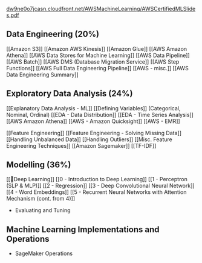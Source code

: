 [dw9ne0o7jcasn.cloudfront.net/AWSMachineLearning/AWSCertifiedMLSlides.pdf](https://dw9ne0o7jcasn.cloudfront.net/AWSMachineLearning/AWSCertifiedMLSlides.pdf)
## Data Engineering (20%)
[[Amazon S3]]
[[Amazon AWS Kinesis]]
[[Amazon Glue]]
[[AWS Amazon Athena]]
[[AWS Data Stores for Machine Learning]]
[[AWS Data Pipeline]]
[[AWS Batch]]
[[AWS DMS (Database Migration Service]]
[[AWS Step Functions]]
[[AWS Full Data Engineering Pipeline]]
[[AWS - misc.]]
[[AWS Data Engineering Summary]]


## Exploratory Data Analysis (24%)
[[Explanatory Data Analysis - ML]]
[[Defining Variables]] (Categorical, Nominal, Ordinal)
[[EDA - Data Distribution]]
[[EDA - Time Series Analysis]]
[[AWS Amazon Athena]]
[[AWS - Amazon Quicksight]]
[[AWS - EMR]]

[[Feature Engineering]]
[[Feature Engineering - Solving Missing Data]]
[[Handling Unbalanced Data]]
[[Handling Outliers]]
[[Misc. Feature Engineering Techniques]]
[[Amazon Sagemaker]]
[[TF-IDF]]


##  Modelling (36%)
[[🔱Deep Learning]]
[[0 - Introduction to Deep Learning]]
[[1 - Perceptron (SLP & MLP)]]
[[2 - Regression]]
[[3 - Deep Convolutional Neural Network]]
[[4 - Word Embeddings]]
[[5 - Recurrent Neural Networks with Attention Mechanism (cont. from 4)]]
 
- Evaluating and Tuning

##  Machine Learning Implementations and Operations
- SageMaker Operations
